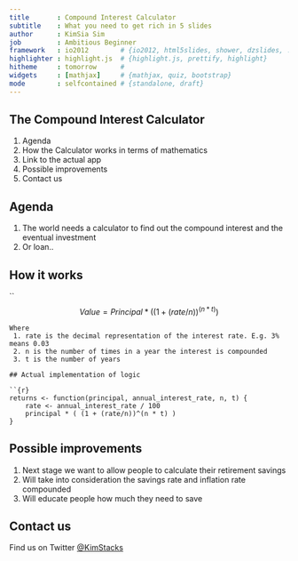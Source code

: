 ```yaml
---
title       : Compound Interest Calculator
subtitle    : What you need to get rich in 5 slides
author      : KimSia Sim
job         : Ambitious Beginner
framework   : io2012        # {io2012, html5slides, shower, dzslides, ...}
highlighter : highlight.js  # {highlight.js, prettify, highlight}
hitheme     : tomorrow      # 
widgets     : [mathjax]     # {mathjax, quiz, bootstrap}
mode        : selfcontained # {standalone, draft}
---
```


## The Compound Interest Calculator

1. Agenda
2. How the Calculator works in terms of mathematics
3. Link to the actual app
4. Possible improvements
5. Contact us

## Agenda

1. The world needs a calculator to find out the compound interest and the eventual investment
2. Or loan..

## How it works

``
$$Value = Principal * ( (1 + (rate/n))^(n * t) )$$

```
Where 
 1. rate is the decimal representation of the interest rate. E.g. 3% means 0.03
 2. n is the number of times in a year the interest is compounded
 3. t is the number of years
 
## Actual implementation of logic

``{r}
returns <- function(principal, annual_interest_rate, n, t) {
    rate <- annual_interest_rate / 100
    principal * ( (1 + (rate/n))^(n * t) )
}
```

## Possible improvements

 1. Next stage we want to allow people to calculate their retirement savings
 2. Will take into consideration the savings rate and inflation rate compounded
 3. Will educate people how much they need to save

## Contact us

Find us on Twitter <a href="https://twitter.com/KimStacks">@KimStacks</a>



